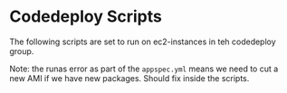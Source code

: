 # Codedeploy Scripts

The following scripts are set to run on ec2-instances in teh codedeploy group.

Note: the runas error as part of the `appspec.yml` means we need to cut a new AMI if we have new packages. Should fix inside the scripts.
